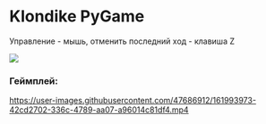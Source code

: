 # Klondike PyGame
Управление - мышь, отменить последний ход - клавиша Z

![](https://github.com/Borobeyka/klondike-py/blob/master/scores.jpg)

### Геймплей:
https://user-images.githubusercontent.com/47686912/161993973-42cd2702-336c-4789-aa07-a96014c81df4.mp4
